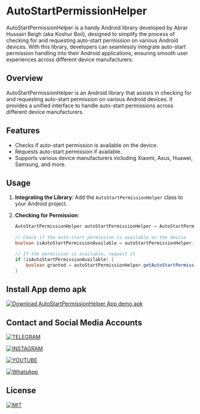 # AutoStartPermissionHelper

AutoStartPermissionHelper is a handy Android library developed by Abrar Hussain Beigh (aka Koshur Boii), designed to simplify the process of checking for and requesting auto-start permission on various Android devices. With this library, developers can seamlessly integrate auto-start permission handling into their Android applications, ensuring smooth user experiences across different device manufacturers.

## Overview

AutoStartPermissionHelper is an Android library that assists in checking for and requesting auto-start permission on various Android devices. It provides a unified interface to handle auto-start permissions across different device manufacturers.

## Features

- Checks if auto-start permission is available on the device.
- Requests auto-start permission if available.
- Supports various device manufacturers including Xiaomi, Asus, Huawei, Samsung, and more.

## Usage

1. **Integrating the Library**: Add the `AutoStartPermissionHelper` class to your Android project.

2. **Checking for Permission**:

   ```java
   AutoStartPermissionHelper autoStartPermissionHelper = AutoStartPermissionHelper.getInstance();
		
   // Check if the auto-start permission is available on the device
   boolean isAutoStartPermissionAvailable = autoStartPermissionHelper.isAutoStartPermissionAvailable(this, false);
   
   // If the permission is available, request it
   if (isAutoStartPermissionAvailable) {
       boolean granted = autoStartPermissionHelper.getAutoStartPermission(this, true, false);
   }


## Install App demo apk
[![Download AutoStartPermissionHelper App demo apk](https://img.shields.io/badge/Download%20Demo%20Apk-Click%20%20here%20to%20download-brightgreen?style=for-the-badge&logo=android)](https://t.me/koshurboiiyt)

## Contact and Social Media Accounts
[![TELEGRAM](https://img.shields.io/badge/CONTACT-TELEGRAM-blue?style=for-the-badge&logo=telegram)](https://t.me/koshurboii)

[![INSTAGRAM](https://img.shields.io/badge/CONTACT-INSTAGRAM-darkred?style=for-the-badge&logo=instagram)](https://Instagram.com/koshurboii)


[![YOUTUBE](https://img.shields.io/badge/SUBSCRIBE-YOUTUBE-red?style=for-the-badge&logo=youtube)](https://www.youtube.com/@koshurboii)


[![WhatsApp](https://img.shields.io/badge/CONTACT-WhatsApp-randish?style=for-the-badge&logo=whatsapp)](https://wa.me/+13023645493)


## License

[![MIT](https://img.shields.io/badge/License-MIT-red)](https://github.com/koshurboii/AutoStart-Permission-Helper/blob/main/LICENSE) 